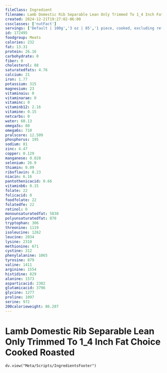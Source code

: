 ```yaml
---
fileClass: Ingredient
filename: Lamb Domestic Rib Separable Lean Only Trimmed To 1_4 Inch Fat Choice Cooked Roasted
created: 2024-12-21T19:27:02-06:00
cssclasses: ['nutFact']
servings: ['Default | 100g','3 oz | 85','1 piece, cooked, excluding refuse (yield from 1 lb raw meat with refuse) | 159']
id: 172495
foodgroup: Meats
calories: 232
fat: 13.31
protein: 26.16
carbohydrate: 0
fiber: 0
cholesterol: 88
saturatedfats: 4.76
calcium: 21
iron: 1.77
potassium: 315
magnesium: 23
vitaminaiu: 0
vitaminarae: 0
vitaminc: 0
vitaminb12: 2.16
vitamine: 0.15
netcarbs: 0
water: 60.13
omega3s: 80
omega6s: 710
pralscore: 12.509
phosphorus: 195
sodium: 81
zinc: 4.47
copper: 0.129
manganese: 0.028
selenium: 26.9
thiamin: 0.09
riboflavin: 0.23
niacin: 6.16
pantothenicacid: 0.66
vitaminb6: 0.15
folate: 22
folicacid: 0
foodfolate: 22
folatedfe: 22
retinol: 0
monounsaturatedfat: 5830
polyunsaturatedfat: 870
tryptophan: 306
threonine: 1119
isoleucine: 1262
leucine: 2034
lysine: 2310
methionine: 671
cystine: 312
phenylalanine: 1065
tyrosine: 879
valine: 1411
arginine: 1554
histidine: 829
alanine: 1573
asparticacid: 2302
glutamicacid: 3796
glycine: 1277
proline: 1097
serine: 972
200calorieweight: 86.207
---
```


# Lamb Domestic Rib Separable Lean Only Trimmed To 1_4 Inch Fat Choice Cooked Roasted

```dataviewjs
dv.view("Meta/Scripts/IngredientsFooter")
```